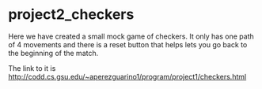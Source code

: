 # project2_checkers

Here we have created a small mock game of checkers. It only has one path of 4 movements and there is a reset button that helps lets you go back to the beginning of the match.

The link to it is http://codd.cs.gsu.edu/~aperezguarino1/program/project1/checkers.html
